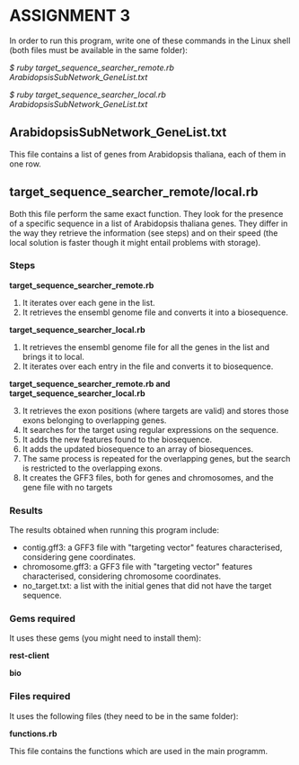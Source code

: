 # ASSIGNMENT 3

In order to run this program, write one of these commands in the Linux shell (both files must be available in the same folder):

*$ ruby target_sequence_searcher_remote.rb ArabidopsisSubNetwork_GeneList.txt*

*$ ruby target_sequence_searcher_local.rb ArabidopsisSubNetwork_GeneList.txt*

## ArabidopsisSubNetwork_GeneList.txt

This file contains a list of genes from Arabidopsis thaliana, each of them in one row.

## target_sequence_searcher_remote/local.rb

Both this file perform the same exact function. They look for the presence of a specific sequence in a list of Arabidopsis thaliana genes. They differ in the way they retrieve the information (see steps) and on their speed (the local solution is faster though it might entail problems with storage).

### Steps 

**target_sequence_searcher_remote.rb**
    
1.  It iterates over each gene in the list.
2.  It retrieves the ensembl genome file and converts it into a biosequence.

**target_sequence_searcher_local.rb**

1.  It retrieves the ensembl genome file for all the genes in the list and brings it to local.
2.  It iterates over each entry in the file and converts it to biosequence.

**target_sequence_searcher_remote.rb and target_sequence_searcher_local.rb**
    
3.  It retrieves the exon positions (where targets are valid) and stores those exons belonging to overlapping genes.
4.  It searches for the target using regular expressions on the sequence.
5.  It adds the new features found to the biosequence.
6.  It adds the updated biosequence to an array of biosequences.
7.  The same process is repeated for the overlapping genes, but the search is restricted to the overlapping exons.
8.  It creates the GFF3 files, both for genes and chromosomes, and the gene file with no targets

### Results

The results obtained when running this program include:

- contig.gff3: a GFF3 file with "targeting vector" features characterised, considering gene coordinates.
- chromosome.gff3: a GFF3 file with "targeting vector" features characterised, considering chromosome coordinates. 
- no_target.txt: a list with the initial genes that did not have the target sequence.

### Gems required

It uses these gems (you might need to install them):

**rest-client**

**bio**

### Files required

It uses the following files (they need to be in the same folder):

**functions.rb**

This file contains the functions which are used in the main programm.
